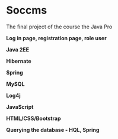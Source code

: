 # Soccms

 The final project of the course the Java Pro

 <b>Log in page, registration page, role user</b>

<b>Java 2EE</b>
 
<b> Hibernate </b>
 
<b> Spring</b>

<b> MySQL</b>
 
<b> Log4j</b>

 <b>JavaScript </b>

 <b>HTML/CSS/Bootstrap</b>


 <b>Querying the database - HQL, Spring</b>
